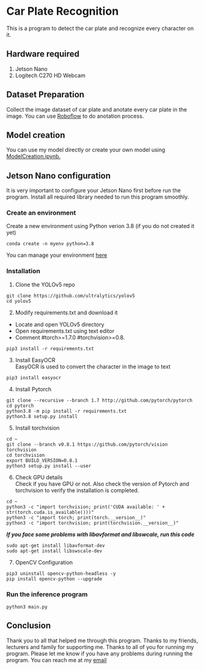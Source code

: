 # Car Plate Recognition
This is a program to detect the car plate and recognize every character on it.

## Hardware required
1. Jetson Nano
2. Logitech C270 HD Webcam

## Dataset Preparation
Collect the image dataset of car plate and anotate every car plate in the image. You can use [Roboflow](https://roboflow.com/) to do anotation process.

## Model creation
You can use my model directly or create your own model using [ModelCreation.ipynb.](https://github.com/ibnuazman/CarPlateRecognition/blob/main/ModelCreation.ipynb)

## Jetson Nano configuration
It is very important to configure your Jetson Nano first before run the program. Install all required library needed to run this program smoothly.

### Create an environment
Create a new environment using Python verion 3.8 (if you do not created it yet)
```
conda create -n myenv python=3.8
```
You can manage your environment [here](https://docs.conda.io/projects/conda/en/latest/user-guide/tasks/manage-environments.html#viewing-a-list-of-your-environments)

### Installation
1. Clone the YOLOv5 repo
```
git clone https://github.com/ultralytics/yolov5
cd yolov5
```
2. Modify requirements.txt and download it
- Locate and open YOLOv5 directory
- Open requirements.txt using text editor
- Comment #torch>=1.7.0 #torchvision>=0.8.
```
pip3 install -r requirements.txt
```
3. Install EasyOCR  
EasyOCR is used to convert the character in the image to text
```
pip3 install easyocr
```
4. Install Pytorch
```
git clone --recursive --branch 1.7 http://github.com/pytorch/pytorch
cd pytorch
python3.8 -m pip install -r requirements.txt
python3.8 setup.py install
```
5. Install torchvision
```
cd ~
git clone --branch v0.8.1 https://github.com/pytorch/vision torchvision
cd torchvision
export BUILD_VERSION=0.8.1
python3 setup.py install --user
```
6. Check GPU details  
Check if you have GPU or not. Also check the version of Pytorch and torchvision to verify the installation is completed.
```
cd ~
python3 -c "import torchvision; print('CUDA available: ' + str(torch.cuda.is_available()))"
python3 -c "import torch; print(torch.__version__)"
python3 -c "import torchvision; print(torchvision.__version__)"
```
   ***If you face some problems with libavformat and libswcale, run this code***
```
sudo apt-get install libavformat-dev
sudo apt-get install libswscale-dev
```
7. OpenCV Configuration
```
pip3 uninstall opencv-python-headless -y
pip install opencv-python --upgrade
```

### Run the inference program
```
python3 main.py
```

## Conclusion
Thank you to all that helped me through this program. Thanks to my friends, lecturers and family for supporting me. Thanks to all of you for running my program. Please let me know if you have any problems during running the program. You can reach me at my [email](mailto:ibnuazman.11@gmail.com?subject=[GitHub]%20Car%20Plate%20Recognition)
